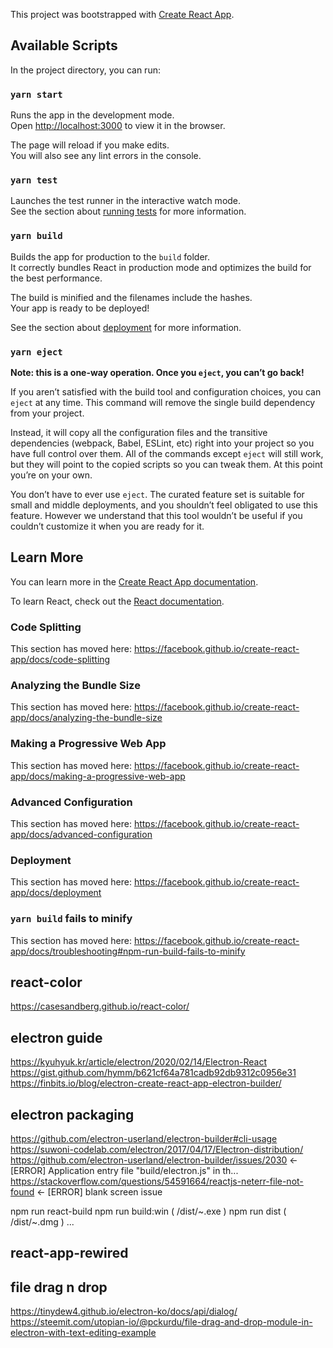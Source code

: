This project was bootstrapped with [Create React App](https://github.com/facebook/create-react-app).

## Available Scripts

In the project directory, you can run:

### `yarn start`

Runs the app in the development mode.<br />
Open [http://localhost:3000](http://localhost:3000) to view it in the browser.

The page will reload if you make edits.<br />
You will also see any lint errors in the console.

### `yarn test`

Launches the test runner in the interactive watch mode.<br />
See the section about [running tests](https://facebook.github.io/create-react-app/docs/running-tests) for more information.

### `yarn build`

Builds the app for production to the `build` folder.<br />
It correctly bundles React in production mode and optimizes the build for the best performance.

The build is minified and the filenames include the hashes.<br />
Your app is ready to be deployed!

See the section about [deployment](https://facebook.github.io/create-react-app/docs/deployment) for more information.

### `yarn eject`

**Note: this is a one-way operation. Once you `eject`, you can’t go back!**

If you aren’t satisfied with the build tool and configuration choices, you can `eject` at any time. This command will remove the single build dependency from your project.

Instead, it will copy all the configuration files and the transitive dependencies (webpack, Babel, ESLint, etc) right into your project so you have full control over them. All of the commands except `eject` will still work, but they will point to the copied scripts so you can tweak them. At this point you’re on your own.

You don’t have to ever use `eject`. The curated feature set is suitable for small and middle deployments, and you shouldn’t feel obligated to use this feature. However we understand that this tool wouldn’t be useful if you couldn’t customize it when you are ready for it.

## Learn More

You can learn more in the [Create React App documentation](https://facebook.github.io/create-react-app/docs/getting-started).

To learn React, check out the [React documentation](https://reactjs.org/).

### Code Splitting

This section has moved here: https://facebook.github.io/create-react-app/docs/code-splitting

### Analyzing the Bundle Size

This section has moved here: https://facebook.github.io/create-react-app/docs/analyzing-the-bundle-size

### Making a Progressive Web App

This section has moved here: https://facebook.github.io/create-react-app/docs/making-a-progressive-web-app

### Advanced Configuration

This section has moved here: https://facebook.github.io/create-react-app/docs/advanced-configuration

### Deployment

This section has moved here: https://facebook.github.io/create-react-app/docs/deployment

### `yarn build` fails to minify

This section has moved here: https://facebook.github.io/create-react-app/docs/troubleshooting#npm-run-build-fails-to-minify


## react-color
https://casesandberg.github.io/react-color/

## electron guide
https://kyuhyuk.kr/article/electron/2020/02/14/Electron-React
https://gist.github.com/hymm/b621cf64a781cadb92db9312c0956e31
https://finbits.io/blog/electron-create-react-app-electron-builder/

## electron packaging
https://github.com/electron-userland/electron-builder#cli-usage
https://suwoni-codelab.com/electron/2017/04/17/Electron-distribution/
https://github.com/electron-userland/electron-builder/issues/2030 <- [ERROR] Application entry file "build/electron.js" in th...
https://stackoverflow.com/questions/54591664/reactjs-neterr-file-not-found <- [ERROR] blank screen issue

npm run react-build
npm run build:win   ( /dist/~.exe )
npm run dist        ( /dist/~.dmg )
...

## react-app-rewired

## file drag n drop
https://tinydew4.github.io/electron-ko/docs/api/dialog/
https://steemit.com/utopian-io/@pckurdu/file-drag-and-drop-module-in-electron-with-text-editing-example
